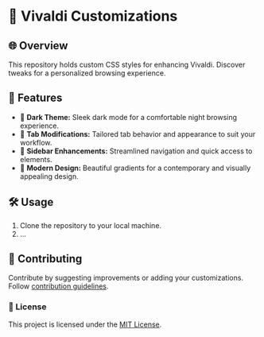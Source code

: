 # 🎨 Vivaldi Customizations

## 🌐 Overview
This repository holds custom CSS styles for enhancing Vivaldi. Discover tweaks for a personalized browsing experience.

## 🚀 Features

- 🌙 **Dark Theme:** Sleek dark mode for a comfortable night browsing experience.
- 🔄 **Tab Modifications:** Tailored tab behavior and appearance to suit your workflow.
- 📌 **Sidebar Enhancements:** Streamlined navigation and quick access to elements.
- 🎨 **Modern Design:** Beautiful gradients for a contemporary and visually appealing design.

## 🛠 Usage

1. Clone the repository to your local machine.
2. ...

## 🤝 Contributing

Contribute by suggesting improvements or adding your customizations. Follow [contribution guidelines](CONTRIBUTING.md).

### 📄 License
This project is licensed under the [MIT License](LICENSE).